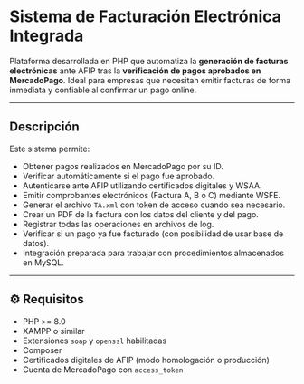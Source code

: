 # Sistema de Facturación Electrónica Integrada

Plataforma desarrollada en PHP que automatiza la **generación de facturas electrónicas** ante AFIP tras
la **verificación de pagos aprobados en MercadoPago**.
Ideal para empresas que necesitan emitir facturas de forma inmediata y confiable al confirmar un pago online.

---

## Descripción

Este sistema permite:

- Obtener pagos realizados en MercadoPago por su ID.
- Verificar automáticamente si el pago fue aprobado.
- Autenticarse ante AFIP utilizando certificados digitales y WSAA.
- Emitir comprobantes electrónicos (Factura A, B o C) mediante WSFE.
- Generar el archivo `TA.xml` con token de acceso cuando sea necesario.
- Crear un PDF de la factura con los datos del cliente y del pago.
- Registrar todas las operaciones en archivos de log.
- Verificar si un pago ya fue facturado (con posibilidad de usar base de datos).
- Integración preparada para trabajar con procedimientos almacenados en MySQL.

---

## ⚙️ Requisitos

- PHP >= 8.0
- XAMPP o similar
- Extensiones `soap` y `openssl` habilitadas
- Composer
- Certificados digitales de AFIP (modo homologación o producción)
- Cuenta de MercadoPago con `access_token`
